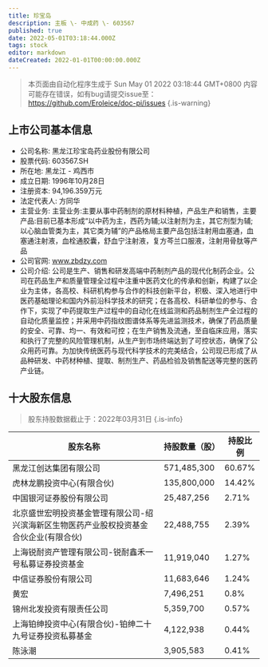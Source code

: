 ```yaml
---
title: 珍宝岛
description: 主板 \- 中成药 \- 603567
published: true
date: 2022-05-01T03:18:44.000Z
tags: stock
editor: markdown
dateCreated: 2022-01-01T00:00:00.000Z
---
```


> 本页面由自动化程序生成于 Sun May 01 2022 03:18:44 GMT+0800
> 内容可能存在错误，如有bug请提交issue至：https://github.com/Eroleice/doc-pi/issues
{.is-warning}

## 上市公司基本信息
- 公司名称: 黑龙江珍宝岛药业股份有限公司
- 股票代码: 603567.SH
- 所在地: 黑龙江 - 鸡西市
- 成立日期: 1996年10月28日
- 注册资本: 94,196.359万元
- 法定代表人: 方同华
- 主营业务: 主营业务:主要从事中药制剂的原材料种植，产品生产和销售，主要产品:目前已基本形成“以中药为主，西药为辅;以注射剂为主，其它剂型为辅;以心脑血管类为主，其它类为辅”的产品格局主要产品包括注射用血塞通，血塞通注射液，血栓通胶囊，舒血宁注射液，复方芩兰口服液，注射用骨肽等产品
- 公司官网: www.zbdzy.com
- 公司介绍: 公司是生产、销售和研发高端中药制剂产品的现代化制药企业。公司在药品生产和质量管理全过程中注重中医药文化的传承和创新，构建了以企业为主体，各高校、科研机构参与合作的科技创新平台，积极、深入地进行中医药基础理论和国内外前沿科学技术的研究；在各高校、科研单位的参与、合作下，实现了中药提取生产过程中的自动化在线监测和药品制剂生产全过程的自动化质量监控；并采用中药指纹图谱体系等先进监测技术，确保了药品质量的安全、可靠、均一、有效和可控；在生产销售及流通，至自临床应用，落实和执行了完整的风险管理机制，从生产到市场终端达到了可控状态，确保了公众用药可靠。为加快传统医药与现代科学技术的完美结合，公司现已形成了从品种研发、中药材种植、提取、制剂生产、药品检验及销售配送等完整的医药产业链。


## 十大股东信息
> 股东持股数据截止于：2022年03月31日
{.is-info}

| 股东名称 | 持股数量（股） | 持股比例 |
| --- | --- | --- |
| 黑龙江创达集团有限公司 | 571,485,300 | 60.67% |
| 虎林龙鹏投资中心(有限合伙) | 135,800,000 | 14.42% |
| 中国银河证券股份有限公司 | 25,487,256 | 2.71% |
| 北京盛世宏明投资基金管理有限公司-绍兴滨海新区生物医药产业股权投资基金合伙企业(有限合伙) | 22,488,755 | 2.39% |
| 上海锐耐资产管理有限公司-锐耐鑫禾一号私募证券投资基金 | 11,919,040 | 1.27% |
| 中信证券股份有限公司 | 11,683,646 | 1.24% |
| 黄宏 | 7,496,251 | 0.8% |
| 锦州北发投资有限责任公司 | 5,359,700 | 0.57% |
| 上海铂绅投资中心(有限合伙)-铂绅二十九号证券投资私募基金 | 4,122,938 | 0.44% |
| 陈泳潮 | 3,905,583 | 0.41% |




